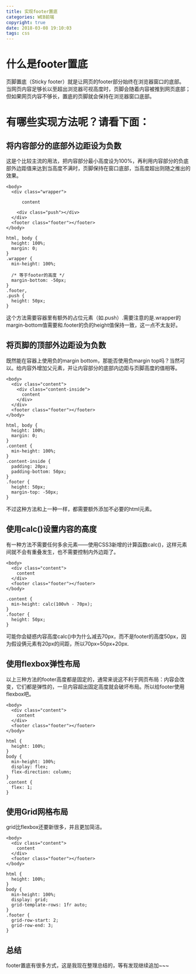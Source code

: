 ```yaml
---
title: 实现footer置底
categories: WEB前端
copyright: true
date: 2018-03-08 19:10:03
tags: css
---
```

# 什么是footer置底

页脚置底（Sticky footer）就是让网页的footer部分始终在浏览器窗口的底部。
当网页内容足够长以至超出浏览器可视高度时，页脚会随着内容被推到网页底部；但如果网页内容不够长，置底的页脚就会保持在浏览器窗口底部。
<!--more-->

# 有哪些实现方法呢？请看下面：

## 将内容部分的底部外边距设为负数

这是个比较主流的用法，把内容部分最小高度设为100%，再利用内容部分的负底部外边距值来达到当高度不满时，页脚保持在窗口底部，当高度超出则随之推出的效果。

```
<body>
  <div class="wrapper">
  
      content
      
    <div class="push"></div>
  </div>
  <footer class="footer"></footer>
</body>
```

```
html, body {
  height: 100%;
  margin: 0;
}
.wrapper {
  min-height: 100%;

  /* 等于footer的高度 */
  margin-bottom: -50px;
}
.footer,
.push {
  height: 50px;
}
```

这个方法需要容器里有额外的占位元素（如.push）.需要注意的是.wrapper的margin-bottom值需要和.footer的负的height值保持一致，这一点不太友好。

## 将页脚的顶部外边距设为负数

既然能在容器上使用负的margin bottom，那能否使用负margin top吗？当然可以。给内容外增加父元素，并让内容部分的底部内边距与页脚高度的值相等。

```
<body>
  <div class="content">
    <div class="content-inside">
      content
    </div>
  </div>
  <footer class="footer"></footer>
</body>
```

```
html, body {
  height: 100%;
  margin: 0;
}
.content {
  min-height: 100%;
}
.content-inside {
  padding: 20px;
  padding-bottom: 50px;
}
.footer {
  height: 50px;
  margin-top: -50px;
}
```

不过这种方法和上一种一样，都需要额外添加不必要的html元素。

## 使用calc()设置内容的高度

有一种方法不需要任何多余元素——使用CSS3新增的计算函数calc()，这样元素间就不会有重叠发生，也不需要控制内外边距了。

```
<body>
  <div class="content">
    content
  </div>
  <footer class="footer"></footer>
</body>
```

```
.content {
  min-height: calc(100vh - 70px);
}
.footer {
  height: 50px;
}
```
可能你会疑惑内容高度calc()中为什么减去70px，而不是footer的高度50px，因为假设俩元素有20px的间距，所以70px=50px+20px.

## 使用flexbox弹性布局

以上三种方法的footer高度都是固定的，通常来说这不利于网页布局：内容会改变，它们都是弹性的，一旦内容超出固定高度就会破坏布局。所以给footer使用flexbox吧。

```
<body>
  <div class="content">
    content
  </div>
  <footer class="footer"></footer>
</body>
```

```
html {
  height: 100%;
}
body {
  min-height: 100%;
  display: flex;
  flex-direction: column;
}
.content {
  flex: 1;
}
```

## 使用Grid网格布局

grid比flexbox还要新很多，并且更加简洁。

```
<body>
  <div class="content">
    content
  </div>
  <footer class="footer"></footer>
</body>
```

```
html {
  height: 100%;
}
body {
  min-height: 100%;
  display: grid;
  grid-template-rows: 1fr auto;
}
.footer {
  grid-row-start: 2;
  grid-row-end: 3;
}
```

## 总结

footer置底有很多方式，这是我现在整理总结的，等有发现继续追加~~~